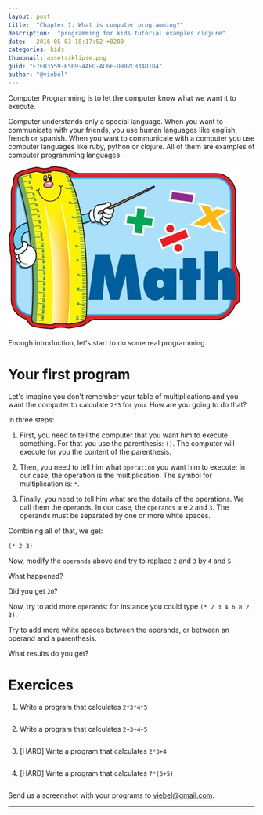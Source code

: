 ```yaml
---
layout: post
title:  "Chapter 1: What is computer programming?"
description:  "programming for kids tutorial examples clojure"
date:   2016-05-03 18:17:52 +0200
categories: kids
thumbnail: assets/klipse.png
guid: "F7EB3559-E509-4AED-AC6F-D902CB3AD184"
author: "@viebel"
---
```



Computer Programming is to let the computer know what we want it to execute.

Computer understands only a special language. When you want to communicate with your friends, you use human languages like english, french or spanish. When you want to communicate with a computer you use computer languages like ruby, python or clojure. All of them are examples of computer programming languages.


![Calculator](/assets/calc.jpg)


Enough introduction, let's start to do some real programming.

# Your first program

Let's imagine you don't remember your table of multiplications and you want the computer to calculate `2*3` for you. How are you going to do that?

In three steps:

1. First, you need to tell the computer that you want him to execute something. For that you use the parenthesis: `()`. The computer will execute for you the content of the parenthesis.

2. Then, you need to tell him what `operation` you want him to execute: in our case, the operation is the multiplication. The symbol for multiplication is: `*`.

3. Finally, you need to tell him what are the details of the operations. We call them the `operands`. In our case, the `operands` are `2` and `3`. The operands must be separated by one or more white spaces.

Combining all of that, we get:

~~~klipse
(* 2 3)
~~~


Now, modify the `operands` above and try to replace `2` and `3` by `4` and `5`.

What happened?

Did you get `20`?


Now, try to add more `operands`: for instance you could type `(* 2 3 4 6 8 2 3)`.

Try to add more white spaces between the operands, or between an operand and a parenthesis.

What results do you get?

# Exercices

1. Write a program that calculates `2*3*4*5`

~~~klipse
~~~

2. Write a program that calculates `2+3+4+5`

~~~klipse
~~~

3. [HARD] Write a program that calculates `2*3+4`

~~~klipse
~~~

4. [HARD] Write a program that calculates `7*(6+5)`

~~~klipse
~~~

Send us a screenshot with your programs to [viebel@gmail.com](mailto:viebel@gmail.com?Subject=Lesson1).

---
[app-url]: http://app.klipse.tech?blog=klipse
